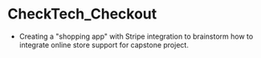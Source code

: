 # CheckTech_Checkout

- Creating a "shopping app" with Stripe integration to brainstorm how to integrate online store support for capstone project.
